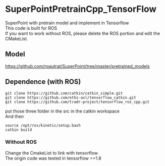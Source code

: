# SuperPointPretrainCpp_TensorFlow
SuperPoint with pretrain model and implement in Tensorflow<br />
This code is built for ROS <br />
If you want to work without ROS, please delete the ROS portion and edit the CMakeList.
## Model
https://github.com/rpautrat/SuperPoint/tree/master/pretrained_models
## Dependence (with ROS)
```
git clone https://github.com/catkin/catkin_simple.git
git clone https://github.com/ethz-asl/tensorflow_catkin.git
git clone https://github.com/tradr-project/tensorflow_ros_cpp.git
```
put those three folder in the src in the catkin workspace<br />
And then 
```
source /opt/ros/kinetic/setup.bash
catkin build
```
### Without ROS
Change the CmakeList to link with tensorflow.<br />
The origin code was tested in tensorflow ==1.8



 


   
